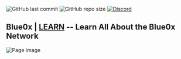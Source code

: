 ![GitHub last commit](https://img.shields.io/github/last-commit/theblue0x/docs?color=success)  ![GitHub repo size](https://img.shields.io/github/repo-size/theblue0x/docs?color=success)  [![Discord](https://img.shields.io/discord/823558528212008961?logo=discord)](https://discord.gg/EbBWRSPW63)

## Blue0x | [LEARN](https://learn.blue0x.com) -- Learn All About the Blue0x Network

![Page image](https://i.imgur.com/Fk7lhAS.png)
